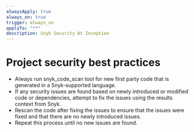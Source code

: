 ```yaml
---
alwaysApply: true
always_on: true
trigger: always_on
applyTo: "**"
description: Snyk Security At Inception
---
```


# Project security best practices

- Always run snyk_code_scan tool for new first party code that is generated in a Snyk-supported language.
- If any security issues are found based on newly introduced or modified code or dependencies, attempt to fix the issues using the results context from Snyk.
- Rescan the code after fixing the issues to ensure that the issues were fixed and that there are no newly introduced issues.
- Repeat this process until no new issues are found.

